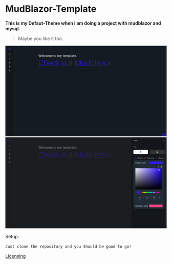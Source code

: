 # MudBlazor-Template

__This is my Defaut-Theme when i am doing a project with mudblazor and mysql.__
>Maybe you like it too.

![Index Image](/Index.png)
![Theme Image](/ThemeMenu.png)

Setup:
```
Just clone the repository and you Should be good to go!
```

[Licensing](/LICENSE.md)
